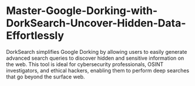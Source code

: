 # Master-Google-Dorking-with-DorkSearch-Uncover-Hidden-Data-Effortlessly
DorkSearch simplifies Google Dorking by allowing users to easily generate advanced search queries to discover hidden and sensitive information on the web. This tool is ideal for cybersecurity professionals, OSINT investigators, and ethical hackers, enabling them to perform deep searches that go beyond the surface web. 
